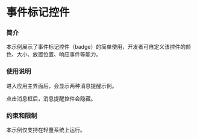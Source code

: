 # 事件标记控件<a name="ZH-CN_TOPIC_0000001172354593"></a>

### 简介<a name="section104mcpsimp"></a>

本示例展示了事件标记控件（badge）的简单使用，开发者可自定义该控件的颜色、大小、放置位置、响应事件等能力。

### 使用说明<a name="section107mcpsimp"></a>

进入应用主界面后，会显示两种消息提醒示例。

点击消息框后，消息提醒控件会隐藏。

### 约束和限制<a name="section112mcpsimp"></a>

本示例仅支持在轻量系统上运行。

